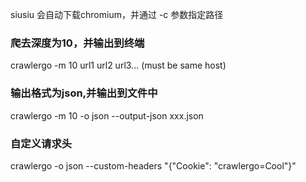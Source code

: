 siusiu 会自动下载chromium，并通过 -c 参数指定路径

### 爬去深度为10，并输出到终端
crawlergo -m 10 url1 url2 url3... (must be same host)
### 输出格式为json,并输出到文件中
crawlergo -m 10 -o json --output-json xxx.json
### 自定义请求头
crawlergo -o json --custom-headers "{\"Cookie\": \"crawlergo=Cool\"}"


